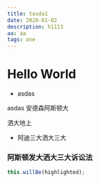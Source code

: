 ```yaml
---
title: tasda1
date: 2020-01-02
description: h1113
aa: aa
tags: one
---
```

# Hello World

- asdas 

asdas 安德森阿斯顿大

洒大地上

-  阿迪三大洒大三大

### 阿斯顿发大洒大三大诉讼法

```js
this.willBe(highlighted);
```